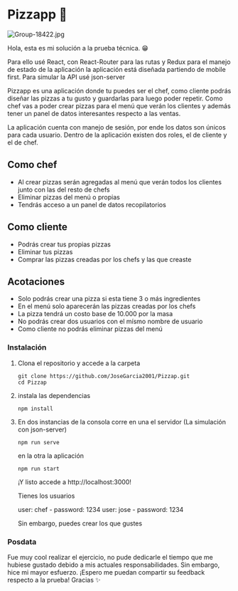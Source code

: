 # Pizzapp 🍕
![Group-18422.jpg](https://i.postimg.cc/rF9YXjK1/Group-18422.jpg)

Hola, esta es mi solución a la prueba técnica. 😁

Para ello usé React, con React-Router para las rutas y Redux para el manejo de estado de la aplicación la aplicación está diseñada partiendo de mobile first. Para simular la API usé json-server

Pizzapp es una aplicación donde tu puedes ser el chef, como cliente podrás diseñar las pizzas a tu gusto y guardarlas para luego poder repetir.
Como chef vas a poder crear pizzas para el menú que verán los clientes y además tener un panel de datos interesantes respecto a las ventas.

La aplicación cuenta con manejo de sesión, por ende los datos son únicos para cada usuario. Dentro de la aplicación existen dos roles, el de cliente y el de chef.

## Como chef
- Al crear pizzas serán agregadas al menú que verán todos los clientes junto con las del resto de chefs
- Eliminar pizzas del menú o propias
- Tendrás acceso a un panel de datos recopilatorios


## Como cliente
- Podrás crear tus propias pizzas
- Eliminar tus pizzas
- Comprar las pizzas creadas por los chefs y las que creaste

## Acotaciones
- Solo podrás crear una pizza si esta tiene 3 o más ingredientes
- En el menú solo aparecerán las pizzas creadas por los chefs
- La pizza tendrá un costo base de 10.000 por la masa
- No podrás crear dos usuarios con el mísmo nombre de usuario
- Como cliente no podrás eliminar pizzas del menú

### Instalación
1. Clona el repositorio y accede a la carpeta
    ```
    git clone https://github.com/JoseGarcia2001/Pizzap.git
    cd Pizzap
    ```
2. instala las dependencias
     ```
    npm install
    ```
3. En dos instancias de la consola corre  en una el servidor (La simulación con json-server)
     ```
    npm run serve
    ```
    en la otra la aplicación
    ```
    npm run start
    ```
    ¡Y listo accede a http://localhost:3000!
    
    Tienes los usuarios
    
    user: chef - password: 1234
    user: jose - password: 1234
    
    Sin embargo, puedes crear los que gustes
    
### Posdata
Fue muy cool realizar el ejercicio, no pude dedicarle el tiempo que me hubiese gustado debido a mis actuales responsabilidades. Sin embargo, hice mi mayor esfuerzo. 
¡Espero me puedan compartir su feedback respecto a la prueba! Gracias ✨

